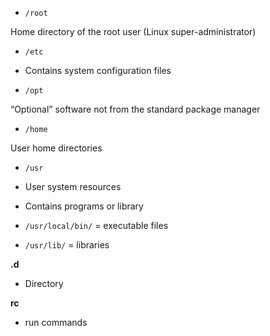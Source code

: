 * `/root`

Home directory of the root user (Linux super-administrator)

* `/etc`

* Contains system configuration files 

* `/opt`

“Optional” software not from the standard package manager

* `/home`

User home directories

* `/usr`

* User system resources
* Contains programs or library

* `/usr/local/bin/` = executable files
* `/usr/lib/` = libraries


**.d**
* Directory

**rc**
* run commands
